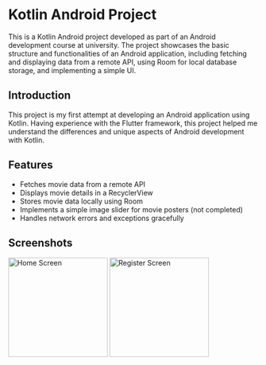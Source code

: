 # Kotlin Android Project
This is a Kotlin Android project developed as part of an Android development course at university. The project showcases the basic structure and functionalities of an Android application, including fetching and displaying data from a remote API, using Room for local database storage, and implementing a simple UI.

## Introduction
This project is my first attempt at developing an Android application using Kotlin. Having experience with the Flutter framework, this project helped me understand the differences and unique aspects of Android development with Kotlin.

## Features
- Fetches movie data from a remote API
- Displays movie details in a RecyclerView
- Stores movie data locally using Room
- Implements a simple image slider for movie posters (not completed)
- Handles network errors and exceptions gracefully

## Screenshots
<img src="https://github.com/user-attachments/assets/9be0f0cc-ac41-4738-b5b8-2a4151387c60" alt="Home Screen" width="200">
<img src="https://github.com/user-attachments/assets/9eea3592-1c09-400f-aaf1-3a7d237cf665" alt="Register Screen" width="200">
